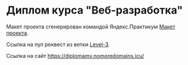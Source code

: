 # Диплом курса "Веб-разработка"

Макет проекта сгенерирован командой Яндекс.Практикум [Макет проекта](https://disk.yandex.ru/d/nAEEn_BmAT3tOA).

Ссылка на пул реквест из ветки [Level-3](https://github.com/vmityagin/diploma-frontend/pull/2).

Ссылка на сайт https://diplomamv.nomoredomains.icu/

